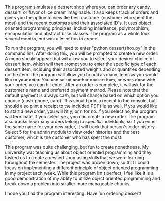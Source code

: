 This program simulates a dessert shop where you can order any candy, dessert, or flavor of ice cream imaginable. It also keeps track of orders and gives you the option to view the best customer (customer who spent the most) and the recent customers and their associated ID's. It uses object oriented programming principles, including inheritance, polymorphism, encapsulation and abstract base classes. The program as a whole took several months, but was a lot of fun to create! 

To run the program, you will need to enter "python dessertshop.py" in the command line. After doing this, you will be prompted to create a new order. A menu should appear that will allow you to select your desired choice of dessert item, which will then prompt you to enter the specific type of each dessert item, inclduing their associated weights and or quantities 
depending on the item. The program will allow you to add as many items as you would like to your order. You can select another dessert item, or when done with your order, you can hit enter. After an order is complete, it will ask for the customer's name and preferred payment method. Please note that the default payment is always cash, but will change
based on which option you choose (cash, phone, card). This should print a receipt to the console, but should also print a receipt to the included PDF file as well. If you would like to start a new order, you will hit y, or n for no. If you select no, the program will terminate. If you select yes, you can create a new order. The program also tracks how many orders
belong to specific individuals, so if you enter the same name for your new order, it will track that person's order history. Select 5 for the admin module to view order histories and the best customer, which is the customer who has spent the most. 

This program was quite challenging, but fun to create nonetheless. My university was teaching us about object oriented programming and they tasked us to create a dessert shop using skills that we were learning throughout the semester. The project was broken down, so that I could focus on implementing a different principle of object oriented programming in my 
project each week. While this program isn't perfect, I feel like it is a good demonstration of my ability to utilize object oriented programming and break down a problem into smaller more manageable chunks. 

I hope you find the program interesting. Have fun ordering dessert!
